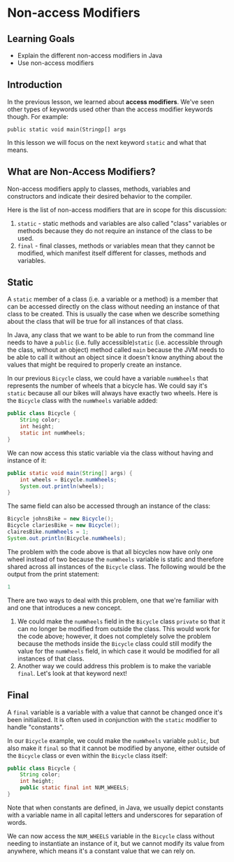 # Non-access Modifiers

## Learning Goals

- Explain the different non-access modifiers in Java
- Use non-access modifiers

## Introduction

In the previous lesson, we learned about **access modifiers**. We've seen
other types of keywords used other than the access modifier keywords though.
For example:

`public static void main(Stringp[] args`

In this lesson we will focus on the next keyword `static` and what that means.

## What are Non-Access Modifiers?

Non-access modifiers apply to classes, methods, variables and constructors and
indicate their desired behavior to the compiler.

Here is the list of non-access modifiers that are in scope for this discussion:

1. `static` - static methods and variables are also called "class" variables or
   methods because they do not require an instance of the class to be used.
2. `final` - final classes, methods or variables mean that they cannot be
   modified, which manifest itself different for classes, methods and variables.

## Static

A `static` member of a class (i.e. a variable or a method) is a member that can be
accessed directly on the class without needing an instance of that class to be created.
This is usually the case when we describe something about the class that will
be true for all instances of that class.

In Java, any class that we want to be able to run from the command line needs to have a
`public` (i.e. fully accessible)`static` (i.e. accessible through the class, without an object)
method called `main` because the JVM needs to be able to call it without an object since it
doesn't know anything about the values that might be required to properly create an instance.

In our previous `Bicycle` class, we could have a variable `numWheels` that represents the
number of wheels that a bicycle has. We could say it's `static` because all our bikes will
always have exactly two wheels. Here is the `Bicycle` class with the `numWheels`
variable added:

```java
public class Bicycle {
    String color; 
    int height;
    static int numWheels; 
} 
```

We can now access this static variable via the class without having and instance of it:

```java
public static void main(String[] args) {
    int wheels = Bicycle.numWheels;
    System.out.println(wheels);
}
```

The same field can also be accessed through an instance of the class:

```java
Bicycle johnsBike = new Bicycle();
Bicycle clariesBike = new Bicycle();
clairesBike.numWheels = 1;
System.out.println(Bicycle.numWheels);
```

The problem with the code above is that all bicycles now have only one wheel instead of
two because the `numWheels` variable is static and therefore shared across all instances
of the `Bicycle` class. The following would be the output from the print statement:

```java
1
```

There are two ways to deal with this problem, one that we're familiar with and
one that introduces a new concept.

1. We could make the `numWheels` field in the `Bicycle` class `private` so that it
can no longer be modified from outside the class. This would work for the code above;
however, it does not completely solve the problem because the methods inside the
`Bicycle` class could still modify the value for the `numWheels` field, in which case
it would be modified for all instances of that class.
2. Another way we could address this problem is to make the variable `final`. Let's
look at that keyword next!

## Final

A `final` variable is a variable with a value that cannot be changed once it's
been initialized. It is often used in conjunction with the `static` modifier to
handle "constants".

In our `Bicycle` example, we could make the `numWheels` variable `public`, but
also make it `final` so that it cannot be modified by anyone, either outside of
the `Bicycle` class or even within the `Bicycle` class itself:

```java 
public class Bicycle {
    String color; 
    int height;
    public static final int NUM_WHEELS; 
} 
```

Note that when constants are defined, in Java, we usually depict constants with a
variable name in all capital letters and underscores for separation of words.

We can now access the `NUM_WHEELS` variable in the `Bicycle` class without needing
to instantiate an instance of it, but we cannot modify its value from anywhere,
which means it's a constant value that we can rely on.
